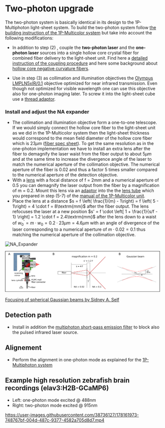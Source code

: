 # Two-photon upgrade

The two-photon system is basically identical in its design to the 1P-Multiphoton light-sheet system. To build the two-photon system follow [the building instruction of the 1P-Multicolor system](1P_Multicolor_System.md) but take into account the following modifications: 

* In addition to step (2) , couple the **two-photon laser** and the **one-photon laser** sources into a single hollow core crystal fiber for combined fiber delivery to the light-sheet unit. Find here a [detailed instruction of the coupling procedure](Fiber_coupling.md) and here some background about [hollow core negative curvature fibers](FiberOpticsReview.md).

* Use in step (3) as collimation and illumination objectives  the [Olympus LMPLN5xIR/0.1](https://www.olympus-lifescience.com/modules/pdfgen/pdfmaker/en_pdf-export_objectives.7efd53eb1e8b4d509bc1bbe2184a7e28/LMPLN5XIR.pdf?rev=1615725199) objective optimized for near infrared transmission. Even though not optimized for visible wavelength one can use this objective also for one-photon imaging later. To screw it into the light-sheet cube use a [thread adaptor](https://punchout.webdev02.thorlabs.com/thorproduct.cfm?partnumber=RMSA3).


### Install and adjust the NA expander

* The collimation and illumination objective form a one-to-one telescope. If we would simply connect the hollow core fiber to the light-sheet unit as we did in the 1P-Multicolor system then the light-sheet thickness would correspond to the mean field diameter of the hollow core fiber which is $23\mu m$ ([fiber spec sheet](https://github.com/vbormuth/OLU/files/9039097/PMC-C-K9005.B2_delivered_2019-01-16.pdf)). To get the same resolution as in the one-photon implementation we have to install an extra lens after the fiber to demagnify the laser waist from the fiber output to about $5\mu m$ and at the same time to increase the divergence angle of the laser to match the numerical aperture of the collimation objective. The numerical aperture of the fiber is 0.02 and thus a factor 5 times smaller compared to the numerical aperture of the detection objective.
* With a [lens](https://www.thorlabs.com/thorproduct.cfm?partnumber=C151TMD-B) with a focal distance of f = 2mm and a numerical aperture of 0.5 you can demagnify the laser output from the fiber by a magnification of m = 0.2. Mount this lens via an [adaptor](https://www.thorlabs.com/thorproduct.cfm?partnumber=S05TM06) into the the [lens tube](https://www.thorlabs.com/thorproduct.cfm?partnumber=SM05M10) which you prepared in step (5-7) of the [manual of the 1P-Multicolor unit](1P_Multicolor_System.md).  
* Place the lens at a distance $s = f \left( \frac{1}{m} - 1\right) = f \left( 5 - 1\right) = 4 \cdot f = 8\textrm{mm}$ after the fiber output. The lens refocuses the laser at a new position $s' = f \cdot \left[ 1 + \frac{1}{s/f - 1} \right] = 1.2 \cdot f = 2.4\textrm{mm}$ after the lens down to a waist of $w_0^{'} = m \cdot w_0 = 0.2 \cdot 23 \mu m = 4.6\mu m$ with an angle of divergence of the laser corresponding to a numerical aperture of $m \cdot 0.02 = 0.1$ thus matching the numerical aperture of the collimation objective.

![NA_Expander](https://user-images.githubusercontent.com/38736127/187019394-b52607ff-fcc1-4e24-8bec-5c40798f6d06.png)

![NA_Expander2](Figures/Coupling2P_update.png)

[Focusing of spherical Gaussian beams by Sidney A. Self](https://citeseerx.ist.psu.edu/viewdoc/download?doi=10.1.1.1091.571&rep=rep1&type=pdf)




## Detection path
* Install in addition the [multiphoton short-pass emission filter](https://www.semrock.com/filterdetails.aspx?id=ff01-750/sp-25) to block also the pulsed infrared laser source.

## Alignement
* Perform the alignment in one-photon mode as explained for the [1P-Multiphoton system](1P_Multicolor_System.md)

## Example high resolution zebrafish brain recordings (elav3:H2B-GCaMP6)

* Left: one-photon mode excited @ 488nm
* Right:  two-photon mode excited @ 915nm

https://user-images.githubusercontent.com/38736127/178161973-748767bf-004d-487c-9377-4582a705d8d7.mp4


